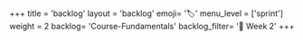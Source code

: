 +++
title = 'backlog'
layout = 'backlog'
emoji= '🏷️'
menu_level = ['sprint']
weight = 2
backlog= 'Course-Fundamentals'
backlog_filter= '📅 Week 2'
+++
